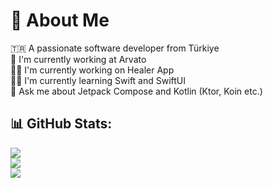 # 💫 About Me
🇹🇷 A passionate software developer from Türkiye<br>🏢 I'm currently working at Arvato<br>👨‍💻 I'm currently working on Healer App</br>🙅‍♂️ I'm currently learning Swift and SwiftUI<br>💬 Ask me about Jetpack Compose and Kotlin (Ktor, Koin etc.)</br>

## 📊 GitHub Stats:
![](https://github-readme-stats.vercel.app/api?username=furkanayaz&theme=tokyonight&hide_border=false&include_all_commits=false&count_private=false)<br/>
![](https://github-readme-streak-stats.herokuapp.com/?user=furkanayaz&theme=tokyonight&hide_border=false)<br/>
![](https://github-readme-stats.vercel.app/api/top-langs/?username=furkanayaz&theme=tokyonight&hide_border=false&include_all_commits=true&count_private=false&layout=compact)
